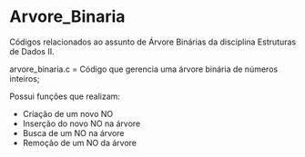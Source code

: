 # Arvore_Binaria
Códigos relacionados ao assunto de Árvore Binárias da disciplina Estruturas de Dados II.

arvore_binaria.c = Código que gerencia uma árvore binária de números inteiros; <br>

Possui funções que realizam:
  - Criação de um novo NO
  - Inserção do novo NO na árvore
  - Busca de um NO na árvore
  - Remoção de um NO da árvore
